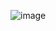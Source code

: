 ![image](https://github.com/Aishwarya2701/Pokemon-Memory-Game/assets/74247717/380fb097-cfde-413d-b19f-5832111081c4)
